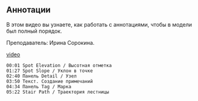 ## Аннотации

В этом видео вы узнаете, как работать с аннотациями, чтобы в модели был полный порядок.

Преподаватель: Ирина Сорокина.

[video](https://player.softculture.cc/embed/online/RVT/RVT_42.17.02_L6-10_Theory_Annotate)

``` chapters
00:01 Spot Elevation / Высотная отметка
01:27 Spot Slope / Уклон в точке
02:40 Панель Detail / Узел
03:50 Текст. Создание примечаний
04:34 Панель Tag / Марка
05:22 Stair Path / Траектория лестницы
```
